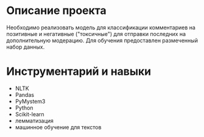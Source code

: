 # Описание проекта

Необходимо реализовать модель для классификации комментариев на позитивные и негативные ("токсичные") для отправки последних на дополнительную модерацию. Для обучения предоставлен размеченный набор данных.

# Инструментарий и навыки

- NLTK
- Pandas
- PyMystem3
- Python
- Scikit-learn
- лемматизация
- машинное обучение для текстов

